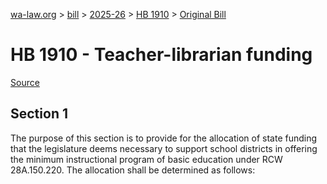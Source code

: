 [wa-law.org](/) > [bill](/bill/) > [2025-26](/bill/2025-26/) > [HB 1910](/bill/2025-26/hb/1910/) > [Original Bill](/bill/2025-26/hb/1910/1/)

# HB 1910 - Teacher-librarian funding

[Source](http://lawfilesext.leg.wa.gov/biennium/2025-26/Pdf/Bills/House%20Bills/1910.pdf)

## Section 1
The purpose of this section is to provide for the allocation of state funding that the legislature deems necessary to support school districts in offering the minimum instructional program of basic education under RCW 28A.150.220. The allocation shall be determined as follows:
